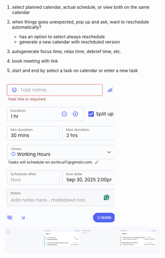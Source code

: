 1. select planned calendar, actual schedule, or view both on the same calendar
2. when things goes unexpected, pop up and ask, want to reschedule automatically?
    - has an option to select always reschedule
    - generate a new calendar with reschduled version

3. autogenerate focus time, relax time, debrief time, etc.
4. book meeting with link
5. start and end by select a task on calendar or enter a new task

![alt text](image-1.png)
![alt text](image-2.png)

